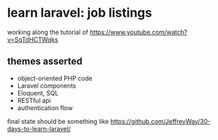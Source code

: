 # learn laravel: job listings

working along the tutorial of https://www.youtube.com/watch?v=SqTdHCTWqks

## themes asserted

- object-oriented PHP code
- Laravel components
- Eloquent, SQL
- RESTful api
- authentication flow


final state should be something like https://github.com/JeffreyWay/30-days-to-learn-laravel/